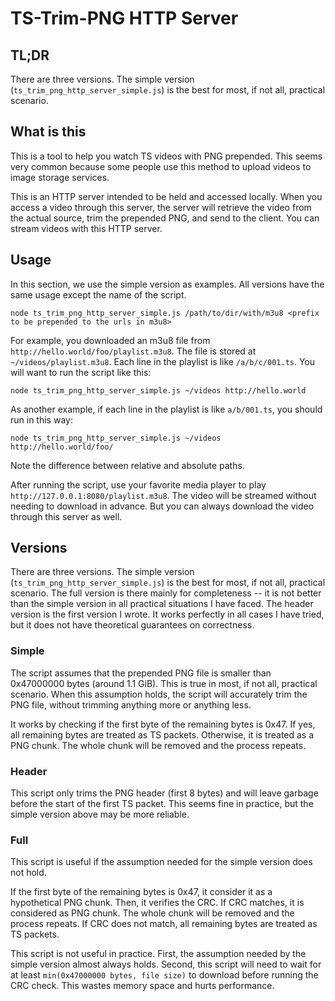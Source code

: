 # TS-Trim-PNG HTTP Server

## TL;DR

There are three versions. The simple version (`ts_trim_png_http_server_simple.js`) is the best for most, if not all, practical scenario.

## What is this

This is a tool to help you watch TS videos with PNG prepended. This seems very common because some people use this method to upload videos to image storage services.

This is an HTTP server intended to be held and accessed locally. When you access a video through this server, the server will retrieve the video from the actual source, trim the prepended PNG, and send to the client. You can stream videos with this HTTP server.

## Usage

In this section, we use the simple version as examples. All versions have the same usage except the name of the script.

```
node ts_trim_png_http_server_simple.js /path/to/dir/with/m3u8 <prefix to be prepended to the urls in m3u8>
```

For example, you downloaded an m3u8 file from `http://hello.world/foo/playlist.m3u8`. The file is stored at `~/videos/playlist.m3u8`. Each line in the playlist is like `/a/b/c/001.ts`. You will want to run the script like this:

```
node ts_trim_png_http_server_simple.js ~/videos http://hello.world
```

As another example, if each line in the playlist is like `a/b/001.ts`, you should run in this way:

```
node ts_trim_png_http_server_simple.js ~/videos http://hello.world/foo/
```

Note the difference between relative and absolute paths.

After running the script, use your favorite media player to play `http://127.0.0.1:8080/playlist.m3u8`. The video will be streamed without needing to download in advance. But you can always download the video through this server as well.

## Versions

There are three versions. The simple version (`ts_trim_png_http_server_simple.js`) is the best for most, if not all, practical scenario. The full version is there mainly for completeness -- it is not better than the simple version in all practical situations I have faced. The header version is the first version I wrote. It works perfectly in all cases I have tried, but it does not have theoretical guarantees on correctness.

### Simple

The script assumes that the prepended PNG file is smaller than 0x47000000 bytes (around 1.1 GiB). This is true in most, if not all, practical scenario. When this assumption holds, the script will accurately trim the PNG file, without trimming anything more or anything less.

It works by checking if the first byte of the remaining bytes is 0x47. If yes, all remaining bytes are treated as TS packets. Otherwise, it is treated as a PNG chunk. The whole chunk will be removed and the process repeats.

### Header

This script only trims the PNG header (first 8 bytes) and will leave garbage before the start of the first TS packet. This seems fine in practice, but the simple version above may be more reliable.

### Full

This script is useful if the assumption needed for the simple version does not hold.

If the first byte of the remaining bytes is 0x47, it consider it as a hypothetical PNG chunk. Then, it verifies the CRC. If CRC matches, it is considered as PNG chunk. The whole chunk will be removed and the process repeats. If CRC does not match, all remaining bytes are treated as TS packets.

This script is not useful in practice. First, the assumption needed by the simple version almost always holds. Second, this script will need to wait for at least `min(0x47000000 bytes, file size)` to download before running the CRC check. This wastes memory space and hurts performance.

